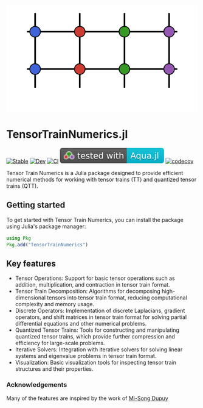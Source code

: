 <div align="left">
    <picture>
      <img alt="TensorTrainNumerics.jl" src="https://raw.githubusercontent.com/MartinMikkelsen/TensorTrainNumerics.jl/main/docs/src/assets/logo.svg">
    </picture>
</div>


# TensorTrainNumerics.jl

[![Stable](https://img.shields.io/badge/docs-stable-blue.svg)](https://martinmikkelsen.github.io/TensorTrainNumerics.jl/)
[![Dev](https://img.shields.io/badge/docs-dev-blue.svg)](https://martinmikkelsen.github.io/TensorTrainNumerics.jl/dev)
[![CI](https://github.com/MartinMikkelsen/TensorTrainNumerics.jl/actions/workflows/ci.yml/badge.svg)](https://github.com/MartinMikkelsen/TensorTrainNumerics.jl/actions/workflows/ci.yml)
[![Aqua QA](https://raw.githubusercontent.com/JuliaTesting/Aqua.jl/master/badge.svg)](https://github.com/JuliaTesting/Aqua.jl)
[![codecov](https://codecov.io/gh/MartinMikkelsen/TensorTrainNumerics.jl/graph/badge.svg?token=p7OsfklHWr)](https://codecov.io/gh/MartinMikkelsen/TensorTrainNumerics.jl)

Tensor Train Numerics is a Julia package designed to provide efficient numerical methods for working with tensor trains (TT) and quantized tensor trains (QTT). 

## Getting started 

To get started with Tensor Train Numerics, you can install the package using Julia's package manager:

```Julia
using Pkg
Pkg.add("TensorTrainNumerics")
```

## Key features

- Tensor Operations: Support for basic tensor operations such as addition, multiplication, and contraction in tensor train format.
- Tensor Train Decomposition: Algorithms for decomposing high-dimensional tensors into tensor train format, reducing computational complexity and memory usage.
- Discrete Operators: Implementation of discrete Laplacians, gradient operators, and shift matrices in tensor train format for solving partial differential equations and other numerical problems.
- Quantized Tensor Trains: Tools for constructing and manipulating quantized tensor trains, which provide further compression and efficiency for large-scale problems.
- Iterative Solvers: Integration with iterative solvers for solving linear systems and eigenvalue problems in tensor train format.
- Visualization: Basic visualization tools for inspecting tensor train structures and their properties. 

### Acknowledgements 

Many of the features are inspired by the work of [Mi-Song Dupuy](https://github.com/msdupuy)
